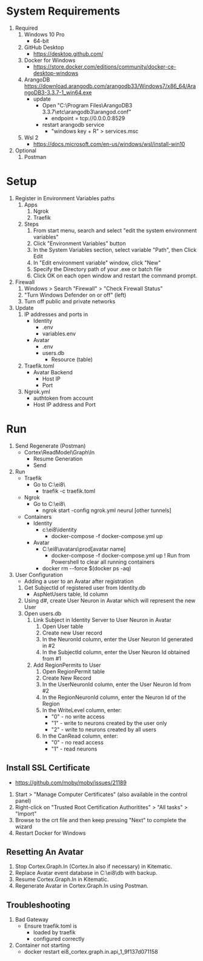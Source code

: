 System Requirements
===================
1. Required
	1. Windows 10 Pro
		- 64-bit
	2. GitHub Desktop
		- https://desktop.github.com/
	3. Docker for Windows
		- https://store.docker.com/editions/community/docker-ce-desktop-windows
	4. ArangoDB
		https://download.arangodb.com/arangodb33/Windows7/x86_64/ArangoDB3-3.3.7-1_win64.exe
		- update 
			- Open "C:\Program Files\ArangoDB3 3.3.7\etc\arangodb3\arangod.conf"
				- endpoint = tcp://0.0.0.0:8529
			- restart arangodb service
				- "windows key + R" > services.msc
	5. Wsl 2
		- https://docs.microsoft.com/en-us/windows/wsl/install-win10
2. Optional
	1. Postman

Setup
=====
1. Register in Environment Variables paths
	1. Apps
		1. Ngrok
		2. Traefik
	2. Steps
		1. From start menu, search and select "edit the system environment variables"
		2. Click "Environment Variables" button
		3. In the System Variables section, select variable "Path", then Click Edit
		4. In "Edit environment variable" window, click "New"
		5. Specify the Directory path of your .exe or batch file
		6. Click OK on each open window and restart the command prompt.
2. Firewall
	1. Windows > Search "Firewall" > "Check Firewall Status"
	2. "Turn Windows Defender on or off" (left)
	3. Turn off public and private networks
3. Update 
	1. IP addresses and ports in 
		- Identity 
			- .env
			- variables.env
		- Avatar
			- .env
			- users.db
				- Resource (table)
	2. Traefik.toml
		- Avatar Backend
			- Host IP 
			- Port
	3. Ngrok.yml
		- authtoken from account
		- Host IP address and Port

Run
===
1. Send Regenerate (Postman) 
	- Cortex\ReadModel\Graph\In
		- Resume Generation
		- Send
2. Run 
	- Traefik
		- Go to C:\ei8\
			- traefik -c traefik.toml
	- Ngrok
		- Go to C:\ei8\ 
			- ngrok start -config ngrok.yml neurul [other tunnels]
	- Containers
		- Identity
			- c:\ei8\identity
				- docker-compose -f docker-compose.yml up
		- Avatar
			- C:\ei8\avatars\prod\[avatar name]
				- docker-compose -f docker-compose.yml up
		! Run from Powershell to clear all running containers
			- docker rm --force $(docker ps -aq)
3. User Configuration
	- Adding a user to an Avatar after registration
	1. Get SubjectId of registered user from Identity.db
		- AspNetUsers table, Id column
	2. Using d#, create User Neuron in Avatar which will represent the new User
	3. Open users.db
		1. Link Subject in Identity Server to User Neuron in Avatar
			1. Open User table
			2. Create new User record
			3. In the NeuronId column, enter the User Neuron Id generated in #2
			4. In the SubjectId column, enter the User Neuron Id obtained from #1
		2. Add RegionPermits to User
			1. Open RegionPermit table
			2. Create New Record
			3. In the UserNeuronId column, enter the User Neuron Id from #2
			4. In the RegionNeuronId column, enter the Neuron Id of the Region
			5. In the WriteLevel column, enter:
				- "0" - no write access
				- "1" - write to neurons created by the user only
				- "2" - write to neurons created by all users
			6. In the CanRead column, enter:
				- "0" - no read access
				- "1" - read neurons

Install SSL Certificate 
-----------------------
- https://github.com/moby/moby/issues/21189
1. Start > "Manage Computer Certificates" (also available in the control panel)
2. Right-click on "Trusted Root Certification Authoritites" > "All tasks" > "Import"
3. Browse to the crt file and then keep pressing "Next" to complete the wizard
4. Restart Docker for Windows

Resetting An Avatar
-------------------
1. Stop Cortex.Graph.In (Cortex.In also if necessary) in Kitematic.
2. Replace Avatar event database in C:\ei8\db with backup.
3. Resume Cortex.Graph.In in Kitematic.
4. Regenerate Avatar in Cortex.Graph.In using Postman.

Troubleshooting
---------------
1. Bad Gateway
	- Ensure traefik.toml is
		- loaded by traefik
		- configured correctly
2. Container not starting
	- docker restart ei8_cortex.graph.in.api_1_9f137d071158
